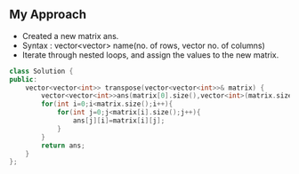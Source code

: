 ## My Approach
* Created a new matrix ans.
* Syntax : vector<vector<int>> name(no. of rows, vector<int> no. of columns)  
* Iterate through nested loops, and assign the values to the new matrix.
```c++
class Solution {
public:
    vector<vector<int>> transpose(vector<vector<int>>& matrix) {
        vector<vector<int>>ans(matrix[0].size(),vector<int>(matrix.size(),0));;
        for(int i=0;i<matrix.size();i++){
            for(int j=0;j<matrix[i].size();j++){
                ans[j][i]=matrix[i][j];
            }
        }
        return ans;
    }
};
  ```
